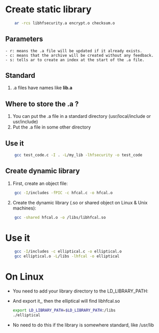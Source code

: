 # Create static library
```bash
    ar -rcs libhfsecurity.a encrypt.o checksum.o
```

## Parameters
    - r: means the .a file will be updated if it already exists.
    - c: means that the archive will be created without any feedback.
    - s: tells ar to create an index at the start of the .a file.

## Standard

1. .a files have names like **lib<something>.a**

## Where to store the .a ?

1. You can put the .a file in a standard directory (usr/local/include or usr/include)
2. Put the .a file in some other directory

## Use it
```bash
    gcc test_code.c -I . -L/my_lib -lhfsecurity -o test_code
```


## Create dynamic library

1. First, create an object file:
```bash
    gcc -I/includes -fPIC -c hfcal.c -o hfcal.o
```

2. Create the dynamic library (.so or shared object on Linux & Unix machines):
```bash
    gcc -shared hfcal.o -o /libs/libhfcal.so
```

# Use it
```bash
    gcc -I/includes -c elliptical.c -o elliptical.o
    gcc elliptical.o -L/libs -lhfcal -o elliptical
```

# On Linux
- You need to add your library directory to the LD_LIBRARY_PATH:
- And export it,, then the elliptical will find libhfcal.so

    ```bash
    export LD_LIBRARY_PATH=$LD_LIBRARY_PATH:/libs
    ./elliptical
    ```
- No need to do this if the library is somewhere standard, like /usr/lib
